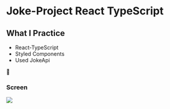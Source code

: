 # Joke-Project React TypeScript

## What I Practice

 - React-TypeScript
 - Styled Components
 - Used JokeApi
  
 🙂

### Screen </br>

![](joke-gif.gif)
